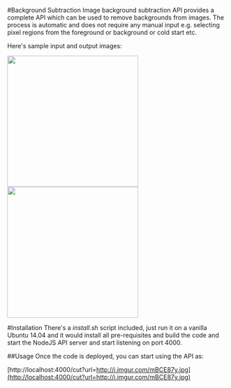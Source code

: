 #Background Subtraction
Image background subtraction API provides a complete API which can be used to remove backgrounds from images. The process is automatic and does not require any manual input e.g. selecting pixel regions from the foreground or background or cold start etc.

Here's sample input and output images:

<img src="http://i.imgur.com/mBCE87y.jpg" width=300>
<img src="http://i.imgur.com/2V5SQEa.png" width=300>

#Installation
There's a *install.sh* script included, just run it on a vanilla Ubuntu 14.04 and it would install all pre-requisites and build the code and start the NodeJS API server and start listening on port 4000.

##Usage
Once the code is deployed, you can start using the API as:

[http://localhost:4000/cut?url=http://i.imgur.com/mBCE87y.jpg](http://localhost:4000/cut?url=http://i.imgur.com/mBCE87y.jpg)